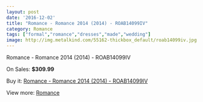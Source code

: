 ```yaml
---
layout: post
date: '2016-12-02'
title: "Romance - Romance 2014 (2014) - ROAB14099IV"
category: Romance
tags: ["formal","romance","dresses","made","wedding"]
image: http://img.metalkind.com/55162-thickbox_default/roab14099iv.jpg
---
```

Romance - Romance 2014 (2014) - ROAB14099IV

On Sales: **$309.99**
<a href="https://www.metalkind.com/en/romance/3604-roab14099iv.html"><amp-img layout="responsive" width="600" height="600" src="//img.metalkind.com/55162-thickbox_default/roab14099iv.jpg" alt="Romance - Romance 2014 (2014) - ROAB14099IV 0" /></a>
<a href="https://www.metalkind.com/en/romance/3604-roab14099iv.html"><amp-img layout="responsive" width="600" height="600" src="//img.metalkind.com/55163-thickbox_default/roab14099iv.jpg" alt="Romance - Romance 2014 (2014) - ROAB14099IV 1" /></a>
<a href="https://www.metalkind.com/en/romance/3604-roab14099iv.html"><amp-img layout="responsive" width="600" height="600" src="//img.metalkind.com/55164-thickbox_default/roab14099iv.jpg" alt="Romance - Romance 2014 (2014) - ROAB14099IV 2" /></a>
<a href="https://www.metalkind.com/en/romance/3604-roab14099iv.html"><amp-img layout="responsive" width="600" height="600" src="//img.metalkind.com/55165-thickbox_default/roab14099iv.jpg" alt="Romance - Romance 2014 (2014) - ROAB14099IV 3" /></a>
<a href="https://www.metalkind.com/en/romance/3604-roab14099iv.html"><amp-img layout="responsive" width="600" height="600" src="//img.metalkind.com/55166-thickbox_default/roab14099iv.jpg" alt="Romance - Romance 2014 (2014) - ROAB14099IV 4" /></a>
<a href="https://www.metalkind.com/en/romance/3604-roab14099iv.html"><amp-img layout="responsive" width="600" height="600" src="//img.metalkind.com/55167-thickbox_default/roab14099iv.jpg" alt="Romance - Romance 2014 (2014) - ROAB14099IV 5" /></a>
<a href="https://www.metalkind.com/en/romance/3604-roab14099iv.html"><amp-img layout="responsive" width="600" height="600" src="//img.metalkind.com/55168-thickbox_default/roab14099iv.jpg" alt="Romance - Romance 2014 (2014) - ROAB14099IV 6" /></a>
<a href="https://www.metalkind.com/en/romance/3604-roab14099iv.html"><amp-img layout="responsive" width="600" height="600" src="//img.metalkind.com/55169-thickbox_default/roab14099iv.jpg" alt="Romance - Romance 2014 (2014) - ROAB14099IV 7" /></a>

Buy it: [Romance - Romance 2014 (2014) - ROAB14099IV](https://www.metalkind.com/en/romance/3604-roab14099iv.html "Romance - Romance 2014 (2014) - ROAB14099IV")

View more: [Romance](https://www.metalkind.com/en/108-romance "Romance")